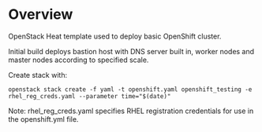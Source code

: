 # Overview

OpenStack Heat template used to deploy basic OpenShift cluster.

Initial build deploys bastion host with DNS server built in, worker nodes and master nodes according to specified scale.

Create stack with:
```
openstack stack create -f yaml -t openshift.yaml openshift_testing -e rhel_reg_creds.yaml --parameter time="$(date)"
```
Note: rhel_reg_creds.yaml specifies RHEL registration credentials for use in the openshift.yml file.
